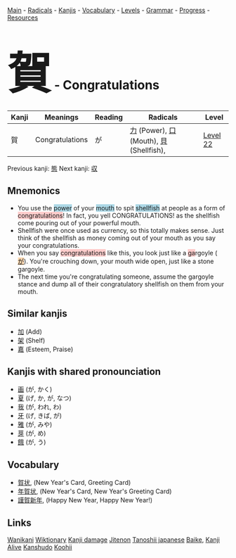 <style> bigfont {font-size: 100px}</style>
[Main](../README.md) -
[Radicals](../radicals.md) -
[Kanjis](../kanjis.md) -
[Vocabulary](../vocabulary.md) -
[Levels](../levels.md) -
[Grammar](../grammar.md) - 
[Progress](../progress.md) -
[Resources](../resources.md)
# <bigfont> 賀</bigfont> - Congratulations 

| Kanji | Meanings | Reading | Radicals | Level |
| --- | --- | --- | --- | --- |
| 賀 | Congratulations | が | [力](../radicals/力.md) (Power), [口](../radicals/口.md) (Mouth), [貝](../radicals/貝.md) (Shellfish),  | [Level 22](../levels/wk_level22.md) |

Previous kanji: [態](態.md) Next kanji: [収](収.md) 

## Mnemonics
 * You use the <span style="background-color:#ADD8E6"> power</span> of your <span style="background-color:#ADD8E6"> mouth</span> to spit <span style="background-color:#ADD8E6"> shellfish</span> at people as a form of <span style="background-color:#ffcccb"> congratulations</span>! In fact, you yell CONGRATULATIONS! as the shellfish come pouring out of your powerful mouth.
* Shellfish were once used as currency, so this totally makes sense. Just think of the shellfish as money coming out of your mouth as you say your congratulations.
* When you say <span style="background-color:#ffcccb"> congratulations</span> like this, you look just like a <span style="background-color:#ffcccb"> ga</span>rgoyle (<span style="background-color:#fed8b1"> [が](https://jisho.org/search/が)</span>). You're crouching down, your mouth wide open, just like a stone gargoyle.
* The next time you're congratulating someone, assume the gargoyle stance and dump all of their congratulatory shellfish on them from your mouth.


## Similar kanjis
 * [加](加.md) (Add)
* [架](架.md) (Shelf)
* [嘉](嘉.md) (Esteem, Praise)



## Kanjis with shared pronounciation
 * [画](画.md) (が, かく)
* [夏](夏.md) (げ, か, が, なつ)
* [我](我.md) (が, われ, わ)
* [牙](牙.md) (げ, きば, が)
* [雅](雅.md) (が, みや)
* [芽](芽.md) (が, め)
* [餓](餓.md) (が, う)



## Vocabulary
 * [賀状](../vocabulary/賀.md), (New Year's Card, Greeting Card)
* [年賀状](../vocabulary/賀.md), (New Year's Card, New Year's Greeting Card)
* [謹賀新年](../vocabulary/賀.md), (Happy New Year, Happy New Year!)




## Links 


[Wanikani](https://www.wanikani.com/kanji/賀)
[Wiktionary](https://en.wiktionary.org/wiki/賀)
[Kanji damage](http://www.kanjidamage.com/kanji/search?utf8=✓&q=賀)
[Jitenon](https://jitenon.com/kanji/賀)
[Tanoshii japanese](https://www.tanoshiijapanese.com/dictionary/kanji.cfm?k=賀)
[Baike](https://baike.baidu.com/item/賀),
[Kanji Alive](https://app.kanjialive.com/賀)
[Kanshudo](https://www.kanshudo.com/searchmn?q=賀)
[Koohii](https://kanji.koohii.com/study/kanji/賀)
